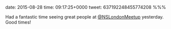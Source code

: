 date: 2015-08-28
time: 09:17:25+0000
tweet: 637192248455774208
%%%

Had a fantastic time seeing great people at [@NSLondonMeetup](https://twitter.com/NSLondonMeetup) yesterday. Good times!
